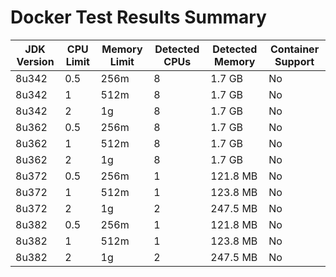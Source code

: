 # Docker Test Results Summary

| JDK Version | CPU Limit | Memory Limit | Detected CPUs | Detected Memory | Container Support |
|------------|-----------|-------------|--------------|----------------|-------------------|
| 8u342 | 0.5 | 256m | 8 | 1.7 GB | No |
| 8u342 | 1 | 512m | 8 | 1.7 GB | No |
| 8u342 | 2 | 1g | 8 | 1.7 GB | No |
| 8u362 | 0.5 | 256m | 8 | 1.7 GB | No |
| 8u362 | 1 | 512m | 8 | 1.7 GB | No |
| 8u362 | 2 | 1g | 8 | 1.7 GB | No |
| 8u372 | 0.5 | 256m | 1 | 121.8 MB | No |
| 8u372 | 1 | 512m | 1 | 123.8 MB | No |
| 8u372 | 2 | 1g | 2 | 247.5 MB | No |
| 8u382 | 0.5 | 256m | 1 | 121.8 MB | No |
| 8u382 | 1 | 512m | 1 | 123.8 MB | No |
| 8u382 | 2 | 1g | 2 | 247.5 MB | No |
